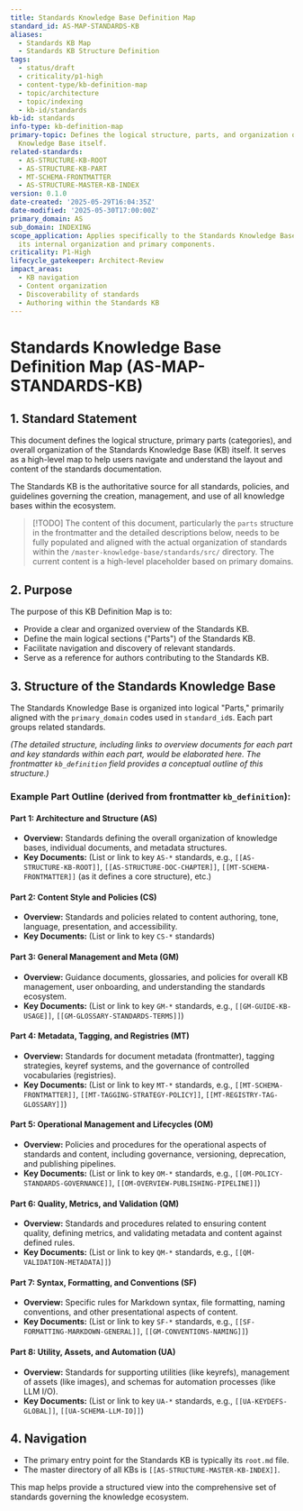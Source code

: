 ```yaml
---
title: Standards Knowledge Base Definition Map
standard_id: AS-MAP-STANDARDS-KB
aliases:
  - Standards KB Map
  - Standards KB Structure Definition
tags:
  - status/draft
  - criticality/p1-high
  - content-type/kb-definition-map
  - topic/architecture
  - topic/indexing
  - kb-id/standards
kb-id: standards
info-type: kb-definition-map
primary-topic: Defines the logical structure, parts, and organization of the Standards
  Knowledge Base itself.
related-standards:
  - AS-STRUCTURE-KB-ROOT
  - AS-STRUCTURE-KB-PART
  - MT-SCHEMA-FRONTMATTER
  - AS-STRUCTURE-MASTER-KB-INDEX
version: 0.1.0
date-created: '2025-05-29T16:04:35Z'
date-modified: '2025-05-30T17:00:00Z'
primary_domain: AS
sub_domain: INDEXING
scope_application: Applies specifically to the Standards Knowledge Base, defining
  its internal organization and primary components.
criticality: P1-High
lifecycle_gatekeeper: Architect-Review
impact_areas:
  - KB navigation
  - Content organization
  - Discoverability of standards
  - Authoring within the Standards KB
---
```

# Standards Knowledge Base Definition Map (AS-MAP-STANDARDS-KB)

## 1. Standard Statement

This document defines the logical structure, primary parts (categories), and overall organization of the Standards Knowledge Base (KB) itself. It serves as a high-level map to help users navigate and understand the layout and content of the standards documentation.

The Standards KB is the authoritative source for all standards, policies, and guidelines governing the creation, management, and use of all knowledge bases within the ecosystem.

> [!TODO] The content of this document, particularly the `parts` structure in the frontmatter and the detailed descriptions below, needs to be fully populated and aligned with the actual organization of standards within the `/master-knowledge-base/standards/src/` directory. The current content is a high-level placeholder based on primary domains.

## 2. Purpose

The purpose of this KB Definition Map is to:
-   Provide a clear and organized overview of the Standards KB.
-   Define the main logical sections ("Parts") of the Standards KB.
-   Facilitate navigation and discovery of relevant standards.
-   Serve as a reference for authors contributing to the Standards KB.

## 3. Structure of the Standards Knowledge Base

The Standards Knowledge Base is organized into logical "Parts," primarily aligned with the `primary_domain` codes used in `standard_id`s. Each part groups related standards.

*(The detailed structure, including links to overview documents for each part and key standards within each part, would be elaborated here. The frontmatter `kb_definition` field provides a conceptual outline of this structure.)*

### Example Part Outline (derived from frontmatter `kb_definition`):

#### Part 1: Architecture and Structure (AS)
-   **Overview:** Standards defining the overall organization of knowledge bases, individual documents, and metadata structures.
-   **Key Documents:** (List or link to key `AS-*` standards, e.g., `[[AS-STRUCTURE-KB-ROOT]]`, `[[AS-STRUCTURE-DOC-CHAPTER]]`, `[[MT-SCHEMA-FRONTMATTER]]` (as it defines a core structure), etc.)

#### Part 2: Content Style and Policies (CS)
-   **Overview:** Standards and policies related to content authoring, tone, language, presentation, and accessibility.
-   **Key Documents:** (List or link to key `CS-*` standards)

#### Part 3: General Management and Meta (GM)
-   **Overview:** Guidance documents, glossaries, and policies for overall KB management, user onboarding, and understanding the standards ecosystem.
-   **Key Documents:** (List or link to key `GM-*` standards, e.g., `[[GM-GUIDE-KB-USAGE]]`, `[[GM-GLOSSARY-STANDARDS-TERMS]]`)

#### Part 4: Metadata, Tagging, and Registries (MT)
-   **Overview:** Standards for document metadata (frontmatter), tagging strategies, keyref systems, and the governance of controlled vocabularies (registries).
-   **Key Documents:** (List or link to key `MT-*` standards, e.g., `[[MT-SCHEMA-FRONTMATTER]]`, `[[MT-TAGGING-STRATEGY-POLICY]]`, `[[MT-REGISTRY-TAG-GLOSSARY]]`)

#### Part 5: Operational Management and Lifecycles (OM)
-   **Overview:** Policies and procedures for the operational aspects of standards and content, including governance, versioning, deprecation, and publishing pipelines.
-   **Key Documents:** (List or link to key `OM-*` standards, e.g., `[[OM-POLICY-STANDARDS-GOVERNANCE]]`, `[[OM-OVERVIEW-PUBLISHING-PIPELINE]]`)

#### Part 6: Quality, Metrics, and Validation (QM)
-   **Overview:** Standards and procedures related to ensuring content quality, defining metrics, and validating metadata and content against defined rules.
-   **Key Documents:** (List or link to key `QM-*` standards, e.g., `[[QM-VALIDATION-METADATA]]`)

#### Part 7: Syntax, Formatting, and Conventions (SF)
-   **Overview:** Specific rules for Markdown syntax, file formatting, naming conventions, and other presentational aspects of content.
-   **Key Documents:** (List or link to key `SF-*` standards, e.g., `[[SF-FORMATTING-MARKDOWN-GENERAL]]`, `[[GM-CONVENTIONS-NAMING]]`)

#### Part 8: Utility, Assets, and Automation (UA)
-   **Overview:** Standards for supporting utilities (like keyrefs), management of assets (like images), and schemas for automation processes (like LLM I/O).
-   **Key Documents:** (List or link to key `UA-*` standards, e.g., `[[UA-KEYDEFS-GLOBAL]]`, `[[UA-SCHEMA-LLM-IO]]`)

## 4. Navigation
-   The primary entry point for the Standards KB is typically its `root.md` file.
-   The master directory of all KBs is `[[AS-STRUCTURE-MASTER-KB-INDEX]]`.

This map helps provide a structured view into the comprehensive set of standards governing the knowledge ecosystem.
